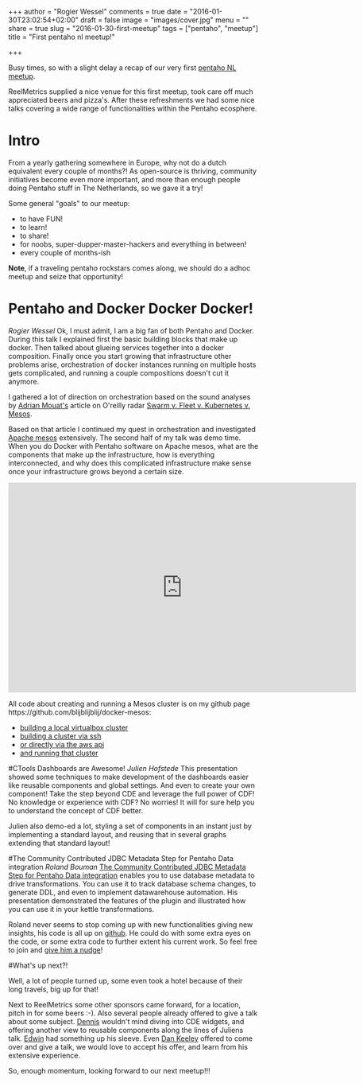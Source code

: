 +++
author = "Rogier Wessel"
comments = true
date = "2016-01-30T23:02:54+02:00"
draft = false
image = "images/cover.jpg"
menu = ""
share = true
slug = "2016-01-30-first-meetup"
tags = ["pentaho", "meetup"]
title = "First pentaho nl meetup!"

+++

<p>Busy times, so with a slight delay a recap of our very first <a href="http://www.meetup.com/Pentaho-NL-Meetup/">pentaho NL meetup</a>.
</p>
<p>ReelMetrics supplied a nice venue for this first meetup, took care off
much appreciated beers and pizza's. After these refreshments we had some nice talks
covering a wide range of functionalities within the Pentaho ecosphere.</p>

# Intro
<p>From a yearly gathering somewhere in Europe, why not do a dutch equivalent every
couple of months?! As open-source is thriving, community initiatives become even
more important, and more than enough people doing Pentaho stuff in The Netherlands,
so we gave it a try!</p>

<p>Some general "goals" to our meetup:</p>

- to have FUN!
- to learn!
- to share!
- for noobs, super-dupper-master-hackers and everything in between!
- every couple of months-ish

**Note**, if a traveling pentaho rockstars comes along, we should do a adhoc meetup
and seize that opportunity!

# Pentaho and Docker Docker Docker!
*Rogier Wessel* Ok, I must admit, I am a big fan of both Pentaho and Docker. During this talk I explained
first the basic building blocks that make up docker. Then talked about glueing
services together into a docker composition. Finally once you start growing that
infrastructure other problems arise, orchestration of docker instances running
on multiple hosts gets complicated, and running a couple compositions doesn't cut
it anymore.

<p>I gathered a lot of direction on orchestration based on the sound analyses
by <a href="https://twitter.com/adrianmouat">Adrian Mouat's</a> article on O'reilly radar <a href="http://radar.oreilly.com/2015/10/swarm-v-fleet-v-kubernetes-v-mesos.html">Swarm v. Fleet v. Kubernetes v. Mesos</a>.</p>

<p>Based on that article I continued my quest in orchestration and investigated <a href="http://mesos.apache.org/">Apache mesos</a>
extensively. The second half of my talk was demo time. When you do Docker with Pentaho software
on Apache mesos, what are the components that make up the infrastructure, how is
everything interconnected, and why does this complicated infrastructure make sense
once your infrastructure grows beyond a certain size.</p>

<iframe src="https://docs.google.com/presentation/d/1qcNw-m7f7XHjGA6KfEjd3mqR03gsqM2N6kNDCTgP5pA/embed?start=false&loop=false&delayms=3000" frameborder="0" width="700" height="422" allowfullscreen="true" mozallowfullscreen="true" webkitallowfullscreen="true"></iframe>

<p>All code about creating and running a Mesos cluster is on my github page
https://github.com/blijblijblij/docker-mesos: </p>

- <a href="https://github.com/blijblijblij/docker-mesos/blob/develop/create/create-virtualbox-cluster.sh">building a local virtualbox cluster</a>
- <a href="https://github.com/blijblijblij/docker-mesos/blob/develop/create/create-generic-ssh-cluster.sh">building a cluster via ssh</a>
- <a href="https://github.com/blijblijblij/docker-mesos/blob/develop/create/create-aws-cluster.sh">or directly via the aws api</a>
- <a href="https://github.com/blijblijblij/docker-mesos/tree/develop/run">and running that cluster</a>

#CTools Dashboards are Awesome!
*Julien Hofstede* This presentation showed some techniques to make development of the dashboards easier like reusable components and global settings. And even to create your own component! Take the step beyond CDE and leverage the full power of CDF! No knowledge or experience with CDF? No worries! It will for sure help you to understand the concept of CDF better.

Julien also demo-ed a lot, styling a set of components in an instant just by implementing a standard layout, and reusing that in several graphs extending that standard layout!

#The Community Contributed JDBC Metadata Step for Pentaho Data integration
*Roland Bouman* <a href="https://github.com/rpbouman/pentaho-pdi-plugin-jdbc-metadata">The Community Contributed JDBC Metadata Step for Pentaho Data integration</a> enables you to use database metadata to drive transformations. You can use it to track database schema changes, to generate DDL, and even to implement datawarehouse automation. His presentation demonstrated the features of the plugin and illustrated how you can use it in your kettle transformations.

<p>Roland never seems to stop coming up with new functionalities giving new insights, his code is all up on <a href="https://github.com/rpbouman">github</a>. He could do with some extra eyes on the code, or some extra code to further extent his current work. So feel free to join and <a href="https://twitter.com/rolandbouman">give him a nudge</a>!</p>

#What's up next?!
<p>Well, a lot of people turned up, some even took a hotel because of their long travels, big up for that!</p>

<p>Next to ReelMetrics some other sponsors came forward, for a location, pitch in for some beers :-). Also several people already offered to give a talk about some subject. <a href="https://twitter.com/dennisintgroen">Dennis</a> wouldn't mind diving into CDE widgets, and offering another view to reusable components along the lines of Juliens talk. <a href="https://twitter.com/edwin_weber">Edwin</a> had something up his sleeve. Even <a href="https://twitter.com/codek1">Dan Keeley</a> offered to come over and give a talk, we would love to accept his offer, and learn from his extensive experience.</p>

<p>So, enough momentum, looking forward to our next meetup!!!</p>
